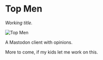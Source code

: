 # Top Men

_Working title._

![Top Men](https://raw.githubusercontent.com/csm/Top-Men/main/top_men_indiana_jones.gif)

A Mastodon client with opinions.

More to come, if my kids let me work on this.